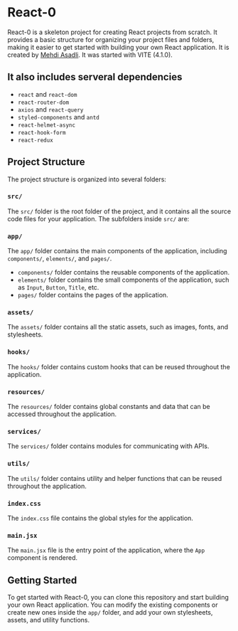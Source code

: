 # React-0

React-0 is a skeleton project for creating React projects from scratch. It provides a basic structure for organizing your project files and folders, making it easier to get started with building your own React application. It is created by [Mehdi Asadli](https://github.com/mehdiasadli). It was started with VITE (4.1.0).

## It also includes serveral dependencies

- `react` and `react-dom`
- `react-router-dom`
- `axios` and `react-query`
- `styled-components` and `antd`
- `react-helmet-async`
- `react-hook-form`
- `react-redux`

## Project Structure
The project structure is organized into several folders:

### `src/`
The `src/` folder is the root folder of the project, and it contains all the source code files for your application. The subfolders inside `src/` are:

### `app/`
The `app/` folder contains the main components of the application, including `components/`, `elements/`, and `pages/`.

- `components/` folder contains the reusable components of the application.
- `elements/` folder contains the small components of the application, such as `Input`, `Button`, `Title`, etc.
- `pages/` folder contains the pages of the application.

### `assets/`
The `assets/` folder contains all the static assets, such as images, fonts, and stylesheets.

### `hooks/`
The `hooks/` folder contains custom hooks that can be reused throughout the application.

### `resources/`
The `resources/` folder contains global constants and data that can be accessed throughout the application.

### `services/`
The `services/` folder contains modules for communicating with APIs.

### `utils/`
The `utils/` folder contains utility and helper functions that can be reused throughout the application.

### `index.css`
The `index.css` file contains the global styles for the application.

### `main.jsx`
The `main.jsx` file is the entry point of the application, where the `App` component is rendered.

## Getting Started
To get started with React-0, you can clone this repository and start building your own React application. You can modify the existing components or create new ones inside the `app/` folder, and add your own stylesheets, assets, and utility functions.
